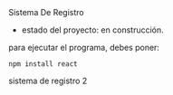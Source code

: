 </h1> Sistema De Registro</h1>

- estado del proyecto: en construcción.

para ejecutar el programa, debes poner:

```npm install react```

sistema de registro 2
